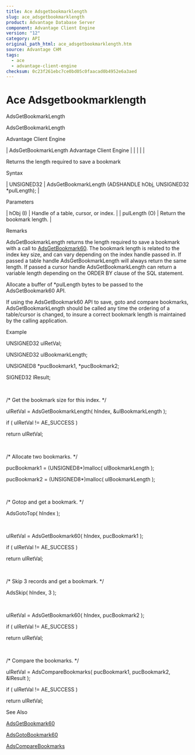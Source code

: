 ```yaml
---
title: Ace Adsgetbookmarklength
slug: ace_adsgetbookmarklength
product: Advantage Database Server
component: Advantage Client Engine
version: "12"
category: API
original_path_html: ace_adsgetbookmarklength.htm
source: Advantage CHM
tags:
  - ace
  - advantage-client-engine
checksum: 0c23f261ebc7ce0bd05c0faacad0b4952e6a3aed
---
```


# Ace Adsgetbookmarklength

AdsGetBookmarkLength

AdsGetBookmarkLength

Advantage Client Engine

| AdsGetBookmarkLength  Advantage Client Engine |  |  |  |  |

Returns the length required to save a bookmark

Syntax

| UNSIGNED32 | AdsGetBookmarkLength (ADSHANDLE hObj,  UNSIGNED32 \*pulLength); |

Parameters

| hObj (I) | Handle of a table, cursor, or index. |
| pulLength (O) | Return the bookmark length. |

Remarks

AdsGetBookmarkLength returns the length required to save a bookmark with a call to [AdsGetBookmark60](ace_adsgetbookmark60.md). The bookmark length is related to the index key size, and can vary depending on the index handle passed in. If passed a table handle AdsGetBookmarkLength will always return the same length. If passed a cursor handle AdsGetBookmarkLength can return a variable length depending on the ORDER BY clause of the SQL statement.

Allocate a buffer of \*pulLength bytes to be passed to the AdsGetBookmark60 API.

If using the AdsGetBookmark60 API to save, goto and compare bookmarks, AdsGetBookmarkLength should be called any time the ordering of a table/cursor is changed, to insure a correct bookmark length is maintained by the calling application.

Example

UNSIGNED32 ulRetVal;

UNSIGNED32 ulBookmarkLength;

UNSIGNED8 \*pucBookmark1, \*pucBookmark2;

SIGNED32 lResult;

 

/\* Get the bookmark size for this index. \*/

ulRetVal = AdsGetBookmarkLength( hIndex, &ulBookmarkLength );

if ( ulRetVal != AE\_SUCCESS )

return ulRetVal;

 

/\* Allocate two bookmarks. \*/

pucBookmark1 = (UNSIGNED8\*)malloc( ulBookmarkLength );

pucBookmark2 = (UNSIGNED8\*)malloc( ulBookmarkLength );

 

/\* Gotop and get a bookmark. \*/

AdsGotoTop( hIndex );

 

ulRetVal = AdsGetBookmark60( hIndex, pucBookmark1 );

if ( ulRetVal != AE\_SUCCESS )

return ulRetVal;

 

/\* Skip 3 records and get a bookmark. \*/

AdsSkip( hIndex, 3 );

 

ulRetVal = AdsGetBookmark60( hIndex, pucBookmark2 );

if ( ulRetVal != AE\_SUCCESS )

return ulRetVal;

 

/\* Compare the bookmarks. \*/

ulRetVal = AdsCompareBookmarks( pucBookmark1, pucBookmark2, &lResult );

if ( ulRetVal != AE\_SUCCESS )

return ulRetVal;

See Also

[AdsGetBookmark60](ace_adsgetbookmark60.md)

[AdsGotoBookmark60](ace_adsgotobookmark60.md)

[AdsCompareBookmarks](ace_adscomparebookmarks.md)
